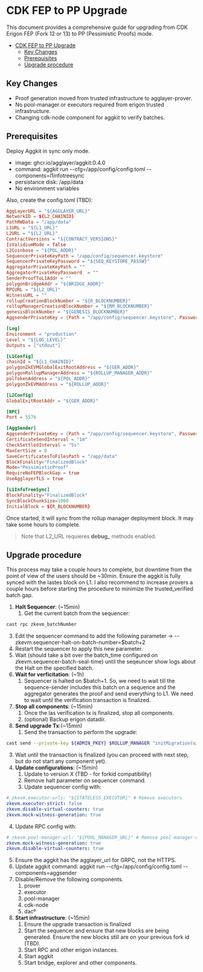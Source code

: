 # CDK FEP to PP Upgrade

This document provides a comprehensive guide for upgrading from CDK Erigon FEP (Fork 12 or 13) to PP (Pessimistic Proofs) mode.

- [CDK FEP to PP Upgrade](#cdk-fep-to-pp-upgrade)
  - [Key Changes](#key-changes)
  - [Prerequisites](#prerequisites)
  - [Upgrade procedure](#upgrade-procedure)

## Key Changes
- Proof generation moved from trusted infrastructure to agglayer-prover.
- No pool-manager or executors required from erigon trusted infrastructure.
- Changing cdk-node component for aggkit to verify batches.

## Prerequisites

Deploy Aggkit in sync only mode. 

* image: ghcr.io/agglayer/aggkit:0.4.0
* command: aggkit run --cfg=/app/config/config.toml --components=l1infotreesync
* persistance disk: /app/data
* No environment variables

Also, create the config.toml (TBD):
```toml
AggLayerURL = "${AGGLAYER_URL}"
NetworkID = ${L2_CHAINID}
PathRWData = "/app/data"
L1URL = "${L1_URL}"
L2URL = "${L2_URL}"
ContractVersions = "${CONTRACT_VERSIONS}"
IsValidiumMode = false
L2Coinbase = "${POL_ADDR}"
SequencerPrivateKeyPath = "/app/config/sequencer.keystore"
SequencerPrivateKeyPassword = "${SEQ_KEYSTORE_PASSW}"
AggregatorPrivateKeyPath = ""
AggregatorPrivateKeyPassword  = ""
SenderProofToL1Addr = ""
polygonBridgeAddr = "${BRIDGE_ADDR}"
RPCURL = "${L2_URL}"
WitnessURL = ""
rollupCreationBlockNumber = "${R_BLOCKNUMBER}"
rollupManagerCreationBlockNumber = "${RM_BLOCKNUMBER}"
genesisBlockNumber = "${GENESIS_BLOCKNUMBER}"
AggsenderPrivateKey = {Path = "/app/config/sequencer.keystore", Password = "${SEQ_KEYSTORE_PASSW}"}

[Log]
Environment = "production"
Level = "${LOG_LEVEL}"
Outputs = ["stdout"]

[L1Config]
chainId = "${L1_CHAINID}"
polygonZkEVMGlobalExitRootAddress = "${GER_ADDR}"
polygonRollupManagerAddress = "${ROLLUP_MANAGER_ADDR}"
polTokenAddress = "${POL_ADDR}"
polygonZkEVMAddress = "${ROLLUP_ADDR}"

[L2Config]
GlobalExitRootAddr = "${GER_ADDR}"

[RPC]
Port = 5576

[AggSender]
AggsenderPrivateKey = {Path = "/app/config/sequencer.keystore", Password = "${SEQ_KEYSTORE_PASSW}"}
CertificateSendInterval = "1m"
CheckSettledInterval = "5s"
MaxCertSize = 0
SaveCertificatesToFilesPath = "/app/data"
BlockFinality="FinalizedBlock"
Mode="PessimisticProof"
RequireNoFEPBlockGap = true
UseAgglayerTLS = true

[L1InfoTreeSync]
BlockFinality="FinalizedBlock"
SyncBlockChunkSize=1000
InitialBlock = ${R_BLOCKNUMBER}
```

Once started, it will sync from the rollup manager deployment block. It may take some hours to complete.

> Note that L2_URL requieres **debug_** methods enabled.

## Upgrade procedure

This process may take a couple hours to complete, but downtime from the point of view of the users should be ~30min. Ensure the aggkit is fully synced with the lastes block on L1. I also recommend to increase provers a couple hours before starting the procedure to minimize the trusted_verified batch gap.

1. **Halt Sequencer**: (~15min)
   1. Get the current batch from the sequencer:
```sh
cast rpc zkevm_batchNumber
```
   3. Edit the sequencer command to add the following parameter -> --zkevm.sequencer-halt-on-batch-number=$batch+2
   4. Restart the sequencer to apply this new parameter.
   5. Wait (should take a bit over the batch_time configured on zkevm.sequencer-batch-seal-time) until the seqeuncer show logs about the Halt on the specified batch.
2. **Wait for verficitation**: (~1h)
   1. Sequencer is halted on $batch+1. So, we need to wait till the sequence-sender includes this batch on a sequence and the aggregator generates the proof and send everything to L1. We need to wait until the verification transaction is finalized.
3. **Stop all components**: (~15min)
   1. Once the las verification tx is finalized, stop all components.
   2. (optional) Backup erigon datadir.
4. **Send upgrade Tx**:(~15min)
   1. Send the transaction to perform the upgrade: 
```sh
cast send --private-key ${ADMIN_PKEY} $ROLLUP_MANAGER "initMigration(uint32,uint32, bytes)" ${ROLLUPID} ${ROLLUPTYPEID} 0x
```
   3. Wait until the transaction is finalized (you can proceed with next step, but do not start any component yet).
5. **Update configurations**: (~15min)
   1. Update to version X (TBD - for forkid compatibility) 
   2. Remove halt parameter on sequencer command.
   3. Update sequencer config with:
```yaml
# zkevm.executor-urls: "${STATELESS_EXECUTOR}" # Remove executors
zkevm.executor-strict: false
zkevm.disable-virtual-counters: true
zkevm.mock-witness-generation: true
```
   4. Update RPC config with:
```yaml
# zkevm.pool-manager-url: "${POOL_MANAGER_URL}" # Remove pool-manager-url
zkevm.mock-witness-generation: true
zkevm.disable-virtual-counters: true
```
   5. Ensure the aggkit has the agglayer_url for GRPC, not the HTTPS.
   6. Update aggkit command: aggkit run --cfg=/app/config/config.toml --components=aggsender
   7. Disable/Remove the following components.
      1. prover
      2. executor
      3. pool-manager
      4. cdk-node
      5. dacº
1. **Start infrastructure**: (~15min)
   1. Ensure the upgrade transaction is finalized
   2. Start the sequencer and ensure that new blocks are being generated. Ensure the new blocks still are on your previous fork id (TBD).
   3. Start RPC and other erigon instances.
   4. Start aggkit
   5. Start bridge, explorer and other components.

